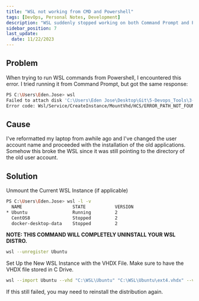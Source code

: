 ```yaml
---
title: "WSL not working from CMD and Powershell"
tags: [DevOps, Personal Notes, Development]
description: "WSL suddenly stopped working on both Command Prompt and Powershell"
sidebar_position: 7
last_update:
  date: 11/22/2023
---
```



## Problem 

When trying to run WSL commands from Powershell, I encountered this error. I tried running it from Command Prompt, but got the same response:

```bash
PS C:\Users\Eden.Jose> wsl
Failed to attach disk 'C:\Users\Eden Jose\Desktop\Git\5-Devops_Tools\3-Linux\CentOS8\ext4.vhdx' to WSL2: The system cannot find the path specified.
Error code: Wsl/Service/CreateInstance/MountVhd/HCS/ERROR_PATH_NOT_FOUND
```

## Cause 

I've reformatted my laptop from awhile ago and I've changed the user account name and proceeded with the installation of the old applications. Somehow this broke the WSL since it was still pointing to the directory of the old user account.


## Solution 

Unmount the Current WSL Instance (if applicable)

```bash
PS C:\Users\Eden.Jose> wsl -l -v
  NAME                   STATE           VERSION
* Ubuntu                 Running         2 
  CentOS8                Stopped         2
  docker-desktop-data    Stopped         2 
``` 

**NOTE: THIS COMMAND WILL COMPLETELY UNINSTALL YOUR WSL DISTRO.**

```bash
wsl --unregister Ubuntu 
```

Set Up the New WSL Instance with the VHDX File. Make sure to have the VHDX file stored in C Drive.

```bash
wsl --import Ubuntu --vhd "C:\WSL\Ubuntu" "C:\WSL\Ubuntu\ext4.vhdx" --version 2
```

If this still failed, you may need to reinstall the distribution again.
